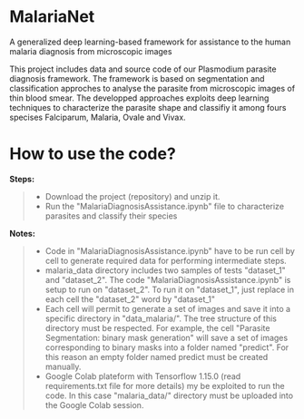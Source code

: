 # MalariaNet
A generalized deep learning-based framework for assistance to the human malaria diagnosis from microscopic images

This project includes data and source code of our Plasmodium parasite diagnosis framework. The framework is based on segmentation and classification approches to analyse the  parasite from microscopic images of thin blood smear. The developped approaches exploits deep learning techniques to characterize the parasite shape and classifiy it among fours specises Falciparum, Malaria, Ovale and Vivax.

# How to use the code?
**Steps:**
> * Download the project (repository) and unzip it.
> * Run the "MalariaDiagnosisAssistance.ipynb" file to characterize parasites and classify their species

**Notes:**
> * Code in "MalariaDiagnosisAssistance.ipynb" have to be run cell by cell to generate required data for performing intermediate steps. 
> * malaria_data directory includes two samples of tests "dataset_1" and "dataset_2". The code "MalariaDiagnosisAssistance.ipynb" is setup to run on "dataset_2". To run it on "dataset_1", just replace in each cell the "dataset_2" word by "dataset_1"  
> * Each cell will permit to generate a set of images and save it into a specific directory in "data_malaria/". The tree structure of this directory must be respected. For example, the cell "Parasite Segmentation: binary mask generation" will save a set of images corresponding to binary masks into a folder named "predict". For this reason an empty folder named predict must be created manually.
> * Google Colab plateform with Tensorflow 1.15.0 (read requirements.txt file for more details) my be exploited to run the code. In this case "malaria_data/" directory must be uploaded into the Google Colab session. 


